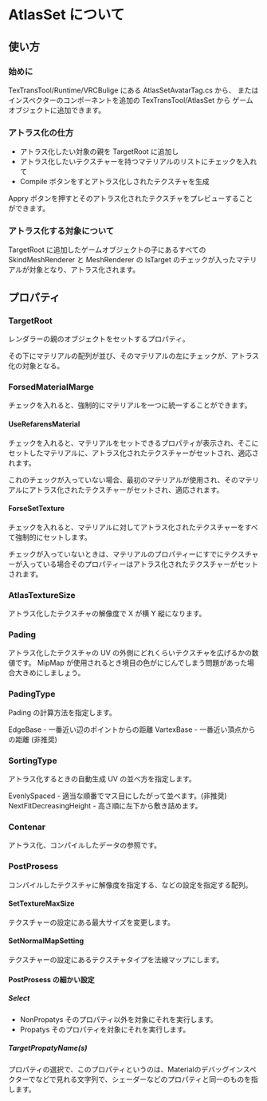 # AtlasSet について

## 使い方

### 始めに

TexTransTool/Runtime/VRCBulige にある AtlasSetAvatarTag.cs から、
またはインスペクターのコンポーネントを追加の TexTransTool/AtlasSet から
ゲームオブジェクトに追加できます。

### アトラス化の仕方

- アトラス化したい対象の親を TargetRoot に追加し
- アトラス化したいテクスチャーを持つマテリアルのリストにチェックを入れて
- Compile ボタンをすとアトラス化しされたテクスチャを生成

Appry ボタンを押すとそのアトラス化されたテクスチャをプレビューすることができます。

### アトラス化する対象について

TargetRoot に追加したゲームオブジェクトの子にあるすべての SkindMeshRenderer と MeshRenderer の IsTarget のチェックが入ったマテリアルが対象となり、アトラス化されます。

## プロパティ

### TargetRoot

レンダラーの親のオブジェクトをセットするプロパティ。

その下にマテリアルの配列が並び、そのマテリアルの左にチェックが、アトラス化の対象となる。

### ForsedMaterialMarge

チェックを入れると、強制的にマテリアルを一つに統一することができます。

#### UseRefarensMaterial

チェックを入れると、マテリアルをセットできるプロパティが表示され、そこにセットしたマテリアルに、アトラス化されたテクスチャーがセットされ、適応されます。

これのチェックが入っていない場合、最初のマテリアルが使用され、そのマテリアルにアトラス化されたテクスチャーがセットされ、適応されます。

#### ForseSetTexture

チェックを入れると、マテリアルに対してアトラス化されたテクスチャーをすべて強制的にセットします。

チェックが入っていないときは、マテリアルのプロパティーにすでにテクスチャーが入っている場合そのプロパティーはアトラス化されたテクスチャーがセットされます。

### AtlasTextureSize

アトラス化したテクスチャの解像度で X が横 Y 縦になります。

### Pading

アトラス化したテクスチャの UV の外側にどれくらいテクスチャを広げるかの数値です。
MipMap が使用されるとき境目の色がにじんでしまう問題があった場合大きめにしましょう。

### PadingType

Pading の計算方法を指定します。

EdgeBase - 一番近い辺のポイントからの距離
VartexBase - 一番近い頂点からの距離 (非推奨)

### SortingType

アトラス化するときの自動生成 UV の並べ方を指定します。

EvenlySpaced - 適当な順番でマス目にしたがって並べます。(非推奨)
NextFitDecreasingHeight - 高さ順に左下から敷き詰めます。

### Contenar

アトラス化、コンパイルしたデータの参照です。

### PostProsess

コンパイルしたテクスチャに解像度を指定する、などの設定を指定する配列。

#### SetTextureMaxSize

テクスチャーの設定にある最大サイズを変更します。

#### SetNormalMapSetting

テクスチャーの設定にあるテクスチャタイプを法線マップにします。

#### PostProsess の細かい設定

##### Select

- NonPropatys そのプロパティ以外を対象にそれを実行します。
- Propatys そのプロパティを対象にそれを実行します。

##### TargetPropatyName(s)

プロパティの選択で、このプロパティというのは、Materialのデバッグインスペクターでなどで見れる文字列で、シェーダーなどのプロパティと同一のものを指します。